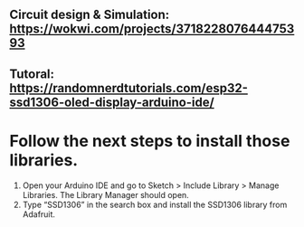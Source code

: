 ## Circuit design & Simulation: https://wokwi.com/projects/371822807644475393
## Tutoral: https://randomnerdtutorials.com/esp32-ssd1306-oled-display-arduino-ide/

# Follow the next steps to install those libraries.
1. Open your Arduino IDE and go to Sketch > Include Library > Manage Libraries. The Library Manager should open.
2. Type “SSD1306” in the search box and install the SSD1306 library from Adafruit.
